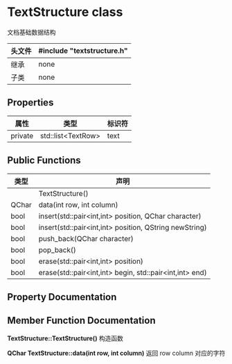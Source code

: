# TextStructure class
文档基础数据结构

| 头文件 | #include "textstructure.h" |
|-|-|
| 继承 | none |
| 子类 | none |

## Properties
| 属性 | 类型 | 标识符 |
|-|-|-|
|private| std::list\<TextRow\> |text|

## Public Functions
| 类型 |声明|
|-|-|
| | TextStructure() |
| QChar | data(int row, int column)|
|bool |insert(std::pair<int,int> position, QChar character)|
|bool |insert(std::pair<int,int> position, QString newString)|
|bool | push_back(QChar character)|
|bool | pop_back()|
|bool |erase(std::pair<int,int> position)|
|bool |erase(std::pair<int,int> begin, std::pair<int,int> end)|

## Property Documentation


## Member Function Documentation
**TextStructure::TextStructure()**
构造函数

**QChar TextStructure::data(int row, int column)**
返回 row column 对应的字符
